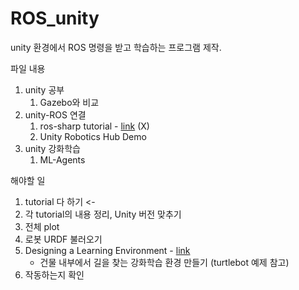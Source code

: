 # ROS_unity

unity 환경에서 ROS 명령을 받고 학습하는 프로그램 제작.

파일 내용
1. unity 공부
    1. Gazebo와 비교
2. unity-ROS 연결
    1. ros-sharp tutorial - [link](https://www.erictaozheng.com/post/connect-robots-to-a-game-unity-ros) (X)
    2. Unity Robotics Hub Demo
3. unity 강화학습
    1. ML-Agents

해야할 일
1. tutorial 다 하기 <-
2. 각 tutorial의 내용 정리, Unity 버전 맞추기
3. 전체 plot
4. 로봇 URDF 불러오기
5. Designing a Learning Environment - [link](https://github.com/Unity-Technologies/ml-agents/blob/release_17_docs/docs/Learning-Environment-Design.md)
    - 건물 내부에서 길을 찾는 강화학습 환경 만들기 (turtlebot 예제 참고) 
6. 작동하는지 확인

